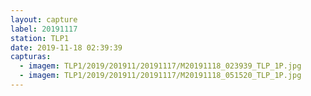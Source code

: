 ```yaml
---
layout: capture
label: 20191117
station: TLP1
date: 2019-11-18 02:39:39
capturas:
  - imagem: TLP1/2019/201911/20191117/M20191118_023939_TLP_1P.jpg
  - imagem: TLP1/2019/201911/20191117/M20191118_051520_TLP_1P.jpg
---
```

